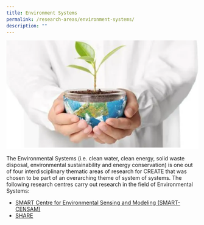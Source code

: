 ```yaml
---
title: Environment Systems
permalink: /research-areas/environment-systems/
description: ""
---
```

![](/images/Research%20Areas/EnvironmentSystems.png)

The Environmental Systems (i.e. clean water, clean energy, solid waste disposal, environmental sustainability and energy conservation) is one out of four interdisciplinary thematic areas of research for CREATE that was chosen to be part of an overarching theme of system of systems. The following research centres carry out research in the field of Environmental Systems:


* [SMART Centre for Environmental Sensing and Modeling (SMART-CENSAM)](https://staging.d1y086cfm99k88.amplifyapp.com/about-create/research-centres/smart/)
* [SHARE](https://staging.dr0tvixrfwq7.amplifyapp.com/about-create/research-centres/nus-huj-create/)